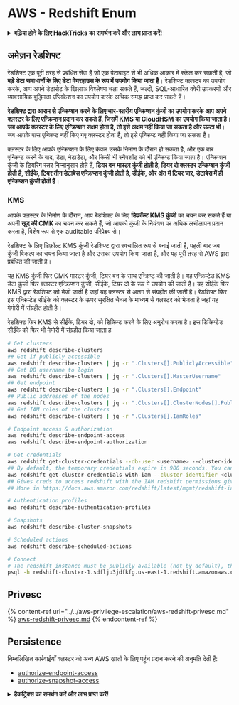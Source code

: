# AWS - Redshift Enum

<details>

<summary><strong>बढ़िया होने के लिए HackTricks का समर्थन करें और लाभ प्राप्त करें!</strong></summary>

* यदि आप अपनी कंपनी को **HackTricks में विज्ञापित करना चाहते हैं** या यदि आप **PEASS की नवीनतम संस्करण देखना चाहते हैं या HackTricks को PDF में डाउनलोड करना चाहते हैं** तो [**सदस्यता योजनाएं**](https://github.com/sponsors/carlospolop) देखें!
* [**आधिकारिक PEASS & HackTricks स्वैग**](https://peass.creator-spring.com) प्राप्त करें
* [**The PEASS Family**](https://opensea.io/collection/the-peass-family) की खोज करें, हमारा विशेष [**NFTs**](https://opensea.io/collection/the-peass-family) संग्रह
* **💬 [**Discord समूह**](https://discord.gg/hRep4RUj7f) या [**टेलीग्राम समूह**](https://t.me/peass) में शामिल हों** या **Twitter** 🐦 [**@carlospolopm**](https://twitter.com/carlospolopm)** को** **फ़ॉलो** करें।**
* **अपने हैकिंग ट्रिक्स को** [**HackTricks**](https://github.com/carlospolop/hacktricks) **और** [**HackTricks Cloud**](https://github.com/carlospolop/hacktricks-cloud) **github repos में PR जमा करके साझा करें।**

</details>

## अमेज़न रेडशिफ्ट

रेडशिफ्ट एक पूरी तरह से प्रबंधित सेवा है जो एक पेटाबाइट से भी अधिक आकार में स्केल कर सकती है, जो **बड़े डेटा समाधानों के लिए डेटा वेयरहाउस के रूप में उपयोग किया जाता है**। रेडशिफ्ट क्लस्टर का उपयोग करके, आप अपने डेटासेट के खिलाफ विश्लेषण चला सकते हैं, जल्दी, SQL-आधारित क्वेरी उपकरणों और व्यावसायिक बुद्धिमत्ता एप्लिकेशन का उपयोग करके अधिक समझ प्राप्त कर सकते हैं।

**रेडशिफ्ट द्वारा आराम से एन्क्रिप्शन करने के लिए चार-स्तरीय एन्क्रिप्शन कुंजी का उपयोग करके आप अपने क्लस्टर के लिए एन्क्रिप्शन प्रदान कर सकते हैं, जिसमें KMS या CloudHSM का उपयोग किया जाता है**। **जब आपके क्लस्टर के लिए एन्क्रिप्शन सक्षम होता है, तो इसे अक्षम नहीं किया जा सकता है और उल्टा भी**। जब आपके पास एन्क्रिप्ट नहीं किए गए क्लस्टर होता है, तो इसे एन्क्रिप्ट नहीं किया जा सकता है।

क्लस्टर के लिए आपके एन्क्रिप्शन के लिए केवल उसके निर्माण के दौरान हो सकता है, और एक बार एन्क्रिप्ट करने के बाद, डेटा, मेटाडेटा, और किसी भी स्नैपशॉट को भी एन्क्रिप्ट किया जाता है। एन्क्रिप्शन कुंजी के टियरिंग स्तर निम्नानुसार होते हैं, **टियर वन मास्टर कुंजी होती है, टियर दो क्लस्टर एन्क्रिप्शन कुंजी होती है, सीईके, टियर तीन डेटाबेस एन्क्रिप्शन कुंजी होती है, डीईके, और अंत में टियर चार, डेटाबेस में ही एन्क्रिप्शन कुंजी होती हैं**।

### KMS

आपके क्लस्टर के निर्माण के दौरान, आप रेडशिफ्ट के लिए **डिफ़ॉल्ट KMS कुंजी** का चयन कर सकते हैं या अपनी **खुद की CMK** का चयन कर सकते हैं, जो आपको कुंजी के नियंत्रण पर अधिक लचीलापन प्रदान करता है, विशेष रूप से एक auditable परिप्रेक्ष्य से।

रेडशिफ्ट के लिए डिफ़ॉल्ट KMS कुंजी रेडशिफ्ट द्वारा स्वचालित रूप से बनाई जाती है, पहली बार जब कुंजी विकल्प का चयन किया जाता है और उसका उपयोग किया जाता है, और यह पूरी तरह से AWS द्वारा प्रबंधित की जाती है।

यह KMS कुंजी फिर CMK मास्टर कुंजी, टियर वन के साथ एन्क्रिप्ट की जाती है। यह एन्क्रिप्टेड KMS डेटा कुंजी फिर क्लस्टर एन्क्रिप्शन कुंजी, सीईके, टियर दो के रूप में उपयोग की जाती है। यह सीईके फिर KMS द्वारा रेडशिफ्ट को भेजी जाती है जहां यह क्लस्टर से अलग से संग्रहीत की जाती है। रेडशिफ्ट फिर इस एन्क्रिप्टेड सीईके को क्लस्टर के ऊपर सुरक्षित चैनल के माध्यम से क्लस्टर को भेजता है जहां यह मेमोरी में संग्रहीत होती है।

रेडशिफ्ट फिर KMS से सीईके, टियर दो, को डिक्रिप्ट करने के लिए अनुरोध करता है। इस डिक्रिप्टेड सीईके को फिर भी मेमोरी में संग्रहीत किया जाता ह
```bash
# Get clusters
aws redshift describe-clusters
## Get if publicly accessible
aws redshift describe-clusters | jq -r ".Clusters[].PubliclyAccessible"
## Get DB username to login
aws redshift describe-clusters | jq -r ".Clusters[].MasterUsername"
## Get endpoint
aws redshift describe-clusters | jq -r ".Clusters[].Endpoint"
## Public addresses of the nodes
aws redshift describe-clusters | jq -r ".Clusters[].ClusterNodes[].PublicIPAddress"
## Get IAM roles of the clusters
aws redshift describe-clusters | jq -r ".Clusters[].IamRoles"

# Endpoint access & authorization
aws redshift describe-endpoint-access
aws redshift describe-endpoint-authorization

# Get credentials
aws redshift get-cluster-credentials --db-user <username> --cluster-identifier <cluster-id>
## By default, the temporary credentials expire in 900 seconds. You can optionally specify a duration between 900 seconds (15 minutes) and 3600 seconds (60 minutes).
aws redshift get-cluster-credentials-with-iam --cluster-identifier <cluster-id>
## Gives creds to access redshift with the IAM redshift permissions given to the current AWS account
## More in https://docs.aws.amazon.com/redshift/latest/mgmt/redshift-iam-access-control-identity-based.html

# Authentication profiles
aws redshift describe-authentication-profiles

# Snapshots
aws redshift describe-cluster-snapshots

# Scheduled actions
aws redshift describe-scheduled-actions

# Connect
# The redshift instance must be publicly available (not by default), the sg need to allow inbounds connections to the port and you need creds
psql -h redshift-cluster-1.sdflju3jdfkfg.us-east-1.redshift.amazonaws.com -U admin -d dev -p 5439
```
## Privesc

{% content-ref url="../../aws-privilege-escalation/aws-redshift-privesc.md" %}
[aws-redshift-privesc.md](../../aws-privilege-escalation/aws-redshift-privesc.md)
{% endcontent-ref %}

## Persistence

निम्नलिखित कार्रवाईयाँ क्लस्टर को अन्य AWS खातों के लिए पहुंच प्रदान करने की अनुमति देती हैं:

* [authorize-endpoint-access](https://docs.aws.amazon.com/cli/latest/reference/redshift/authorize-endpoint-access.html)
* [authorize-snapshot-access](https://docs.aws.amazon.com/cli/latest/reference/redshift/authorize-snapshot-access.html)

<details>

<summary><strong>हैकट्रिक्स का समर्थन करें और लाभ प्राप्त करें!</strong></summary>

* यदि आप अपनी कंपनी को **हैकट्रिक्स में विज्ञापित** देखना चाहते हैं या यदि आप **PEASS के नवीनतम संस्करण को देखना चाहते हैं या HackTricks को PDF में डाउनलोड करना चाहते हैं** तो [**सदस्यता योजनाएं**](https://github.com/sponsors/carlospolop) देखें!
* [**आधिकारिक PEASS और HackTricks स्वैग**](https://peass.creator-spring.com) प्राप्त करें
* [**The PEASS Family**](https://opensea.io/collection/the-peass-family) का खोज करें, हमारा विशेष [**NFTs**](https://opensea.io/collection/the-peass-family) संग्रह
* **💬 [**Discord समूह**](https://discord.gg/hRep4RUj7f) या [**टेलीग्राम समूह**](https://t.me/peass) में शामिल हों या मुझे **ट्विटर** 🐦 [**@carlospolopm**](https://twitter.com/carlospolopm)** का** **अनुसरण** करें।**
* **अपने हैकिंग ट्रिक्स साझा करें,** [**HackTricks**](https://github.com/carlospolop/hacktricks) **और** [**HackTricks Cloud**](https://github.com/carlospolop/hacktricks-cloud) **github repos में PR जमा करके।**

</details>
